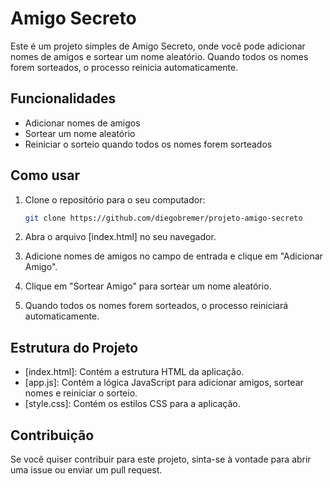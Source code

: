 # Amigo Secreto

Este é um projeto simples de Amigo Secreto, onde você pode adicionar nomes de amigos e sortear um nome aleatório. Quando todos os nomes forem sorteados, o processo reinicia automaticamente.

## Funcionalidades

- Adicionar nomes de amigos
- Sortear um nome aleatório
- Reiniciar o sorteio quando todos os nomes forem sorteados

## Como usar

1. Clone o repositório para o seu computador:
    ```bash
    git clone https://github.com/diegobremer/projeto-amigo-secreto
    ```

2. Abra o arquivo [index.html] no seu navegador.

3. Adicione nomes de amigos no campo de entrada e clique em "Adicionar Amigo".

4. Clique em "Sortear Amigo" para sortear um nome aleatório.

5. Quando todos os nomes forem sorteados, o processo reiniciará automaticamente.

## Estrutura do Projeto

- [index.html]: Contém a estrutura HTML da aplicação.
- [app.js]: Contém a lógica JavaScript para adicionar amigos, sortear nomes e reiniciar o sorteio.
- [style.css]: Contém os estilos CSS para a aplicação.

## Contribuição

Se você quiser contribuir para este projeto, sinta-se à vontade para abrir uma issue ou enviar um pull request.
